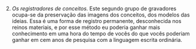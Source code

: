 ﻿2. *Os registradores de conceitos.* Este segundo grupo de gravadores ocupa-se da preservação das imagens dos conceitos, dos modelos das ideias. Essa é uma forma de registro permanente, desconhecida nos reinos materiais, e por esse método eu poderia ganhar mais conhecimento em uma hora do tempo de vocês do que vocês poderiam ganhar em cem anos de pesquisa com a linguagem escrita ordinária.